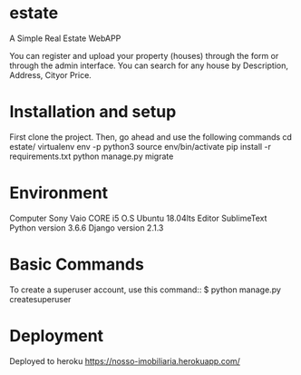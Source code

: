 # estate
A Simple Real Estate WebAPP

You can register and upload your property (houses) through the form or through the admin interface.
You can search for any house by Description, Address, Cityor Price.

# Installation and setup
First clone the project.
Then, go ahead and use the following commands
cd estate/
virtualenv env -p python3
source env/bin/activate
pip install -r requirements.txt
python manage.py migrate

# Environment
Computer	Sony Vaio CORE i5
O.S	Ubuntu 18.04lts
Editor	SublimeText
Python version	3.6.6
Django version	2.1.3

# Basic Commands
To create a superuser account, use this command::
$ python manage.py createsuperuser

# Deployment
Deployed to heroku 
https://nosso-imobiliaria.herokuapp.com/
